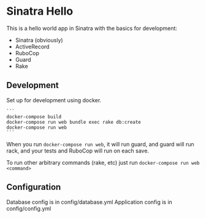 # Sinatra Hello

This is a hello world app in Sinatra with the basics for development:
 - Sinatra (obviously)
 - ActiveRecord
 - RuboCop
 - Guard
 - Rake

## Development
Set up for development using docker.

    ```
    docker-compose build
    docker-compose run web bundle exec rake db:create
    docker-compose run web
    ```

When you run ```docker-compose run web```, it will run guard, and guard will run rack, and your tests and RuboCop will run on each save.

To run other arbitrary commands (rake, etc) just run ```docker-compose run web <command>```

## Configuration

Database config is in config/database.yml
Application config is in config/config.yml
